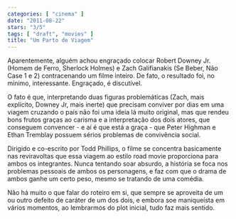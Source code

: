 ```yaml
---
categories: [ "cinema" ]
date: "2011-08-22"
stars: "3/5"
tags: [ "draft", "movies" ]
title: "Um Parto de Viagem"
---
```

Aparentemente, alguém achou engraçado colocar Robert Downey Jr. (Homem
de Ferro, Sherlock Holmes) e Zach Galifianakis (Se Beber, Não Case 1 e
2) contracenando um filme inteiro. De fato, o resultado foi, no mínimo,
interessante. Engraçado, é discutível.

O fato é que, interpretando duas figuras problemáticas (Zach, mais
explícito, Downey Jr, mais inerte) que precisam conviver por dias em uma
viagem cruzando o país não foi uma ideia lá muito original, mas que
rendeu bons frutos graças ao carisma e a interpretação dos dois atores,
que conseguem convencer - e aí é que está a graça - que Peter Highman
e Ethan Tremblay possuem sérios problemas de convivência social.

Dirigido e co-escrito por Todd Phillips, o filme se concentra basicamente
nas reviravoltas que essa viagem ao estilo road movie proporciona para
ambos os integrantes. Nunca tentando soar absurdo, a história se foca
nos problemas pessoais de ambos os personagens, e faz com que o drama
de ambos ganhe um certo peso, mesmo se tratando de uma comédia.

Não há muito o que falar do roteiro em si, que sempre se aproveita de um
ou outro defeito de caráter de um dos dois, e embora soe maniqueísta em
vários momentos, ao lembrarmos do plot inicial, tudo faz mais sentido.

